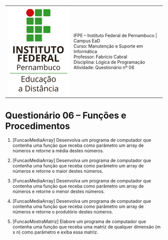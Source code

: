 
<table>
  <thead>
  </thead>
  <tbody>
    <tr>
      <td>
        <img src="logotipo-ead-mini.png">
      </td>
      <td>
IFPE – Instituto Federal de Pernambuco | Campus EaD<br/>
Curso: Manutenção e Suporte em Informática<br/>
Professor: Fabrício Cabral <fabricio.cabral@ead.ifpe.edu.br><br/>
Disciplina: Lógica de Programação<br/>
Atividade: Questionário nº 06
      </td>
    </tr>
  </tbody>
</table>

# Questionário 06 – Funções e Procedimentos

1. [FuncaoMediaArray] Desenvolva um programa de computador que contenha uma
   função que receba como parâmetro um array de números e retorne a média
   destes números.

2. [FuncaoMediaArray] Desenvolva um programa de computador que contenha uma
   função que receba como parâmetro um array de números e retorne o maior destes
   números.

3. [FuncaoMediaArray] Desenvolva um programa de computador que contenha uma
   função que receba como parâmetro um array de números e retorne o menor destes
   números.

4. [FuncaoMediaArray] Desenvolva um programa de computador que contenha uma
   função que receba como parâmetro um array de números e retorne o produtório
   destes números.

5. [FuncaoMostraMatriz] Elabore um programa de computador que contenha uma
   função que receba uma matriz de qualquer dimensão (m x n) como parâmetro e
   exiba essa matriz.
